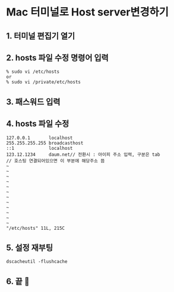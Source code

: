 # Mac 터미널로 Host server변경하기

## 1. 터미널 편집기 열기 <a id="6149"></a>

## 2. hosts 파일 수정 명령어 입력 <a id="3903"></a>

```text
% sudo vi /etc/hosts
or 
% sudo vi /private/etc/hosts
```

## 3. 패스워드 입력 <a id="d27c"></a>

## 4. hosts 파일 수정 <a id="1efa"></a>

```text
127.0.0.1       localhost
255.255.255.255 broadcasthost
::1             localhost
123.12.1234     daum.net// 전환시 : 아이피 주소 입력, 구분은 tab
// 호스팅 연결되어있으면 이 부분에 해당주소 뜸
~
~
~
~
~
~
~
~
~
~
~
~
"/etc/hosts" 11L, 215C
```

## 5. 설정 재부팅 <a id="e5c8"></a>

```text
dscacheutil -flushcache
```

## 6. 끝 😬 <a id="2e7b"></a>

